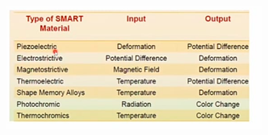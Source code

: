 ![44e31b3b5d28486a5d174797fc2c33ff.png](../../../../_resources/44e31b3b5d28486a5d174797fc2c33ff.png)

